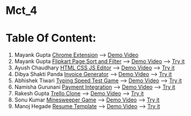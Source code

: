 # Mct_4
# Table Of Content:
1. Mayank Gupta [Chrome Extension](https://github.com/Mayankkatheriya/Mct_4/tree/main/Mayank-Chrome_Extension) --> [Demo Video](https://drive.google.com/file/d/1PDAMzIh1VBh7nO3ezObSqJKojPEAm_au/view?usp=drive_link)
2. Mayank Gupta [Flipkart Page Sort and Filter](https://github.com/Mayankkatheriya/Mct_4/tree/main/Mayank-flipkart_Sort_filter) --> [Demo Video](https://drive.google.com/file/d/14hgGbh2DAEh_gQIvBkjKPOpay0NHpUl3/view?usp=drive_link) --> [Try it](https://mayankkatheriya.github.io/Mct_4/Mayank-flipkart_Sort_filter/)
3. Ayush Chaudhary [HTML CSS JS Editor](https://github.com/Mayankkatheriya/Mct_4/tree/main/Ayush_Code_Editor_Using_Javascript) --> [Demo Video](https://drive.google.com/file/d/100E3lU1NcbBPkuaPx3awl--99uXKlsds/view) --> [Try it](https://mayankkatheriya.github.io/Mct_4/Ayush_Code_Editor_Using_Javascript/)
4. Dibya Shakti Panda [Invoice Generator](https://github.com/Mayankkatheriya/Mct_4/tree/main/Dibya_Invoice_Generator) --> [Demo Video](https://drive.google.com/file/d/1sBonRkoiOr_ACxDUX9AkovykE917bbeQ/view?usp=sharing) --> [Try it](https://mayankkatheriya.github.io/Mct_4/Dibya_Invoice_Generator/)
5. Abhishek Tiwari [Typing Speed Test Game](https://github.com/Mayankkatheriya/Mct_4/tree/main/Abhishek-Typing_speed_test) --> [Demo Video](https://drive.google.com/file/d/1UFhPp05kVNu6FM52RO3mihHUr3elHfL-/view?usp=sharing) --> [Try it](https://mayankkatheriya.github.io/Mct_4/Abhishek-Typing_speed_test/)
6. Namisha Gurunani [Payment Integration](https://github.com/Mayankkatheriya/Mct_4/tree/main/Namisha_Payment-integration) --> [Demo Video](https://drive.google.com/file/d/1VtKJREkoc8YZNJtkHj7hRGh5XKlhYYEd/view?usp=drive_link) --> [Try it](https://mayankkatheriya.github.io/Mct_4/Namisha_Payment-integration/)
7. Rakesh Gupta [Trello Clone](https://github.com/Mayankkatheriya/Mct_4/tree/main/Rakesh_Trello_Clone) --> [Demo Video](https://drive.google.com/file/d/1yaSBj8HB-OA7gSRumY9cqZYUC7oOr1-0/view?usp=drive_link) --> [Try it](https://mayankkatheriya.github.io/Mct_4/Rakesh_Trello_Clone/)
8. Sonu Kumar [Minesweeper Game](https://github.com/Mayankkatheriya/Mct_4/tree/main/Sonu_Minesweeper_Game) --> [Demo Video](https://drive.google.com/file/d/1Eqes827DI_aQ9is5OeLdlhOphTqpevjz/view) --> [Try it](https://mayankkatheriya.github.io/Mct_4/Sonu_Minesweeper_Game/)
9. Manoj Hegade [Resume Template]() --> [Demo Video]() --> [Try it]()

